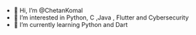 - 👋 Hi, I’m @ChetanKomal
- 👀 I’m interested in Python, C ,Java , Flutter and Cybersecurity
- 🌱 I’m currently learning Python and Dart

<!---
ChetanKomal/ChetanKomal is a ✨ special ✨ repository because its `README.md` (this file) appears on your GitHub profile.
You can click the Preview link to take a look at your changes.
--->
